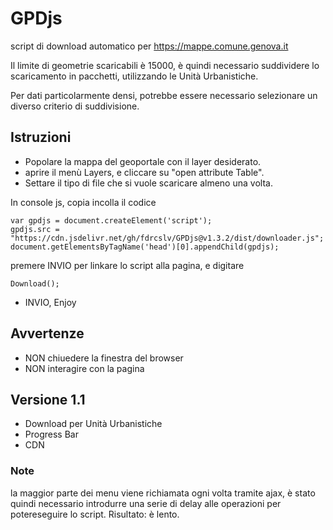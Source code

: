 # GPDjs

script di download automatico per https://mappe.comune.genova.it

Il limite di geometrie scaricabili è 15000, è quindi necessario suddividere lo scaricamento in pacchetti, utilizzando le Unità Urbanistiche.

Per dati particolarmente densi, potrebbe essere necessario selezionare un diverso criterio di suddivisione.

## Istruzioni
* Popolare la mappa del geoportale con il layer desiderato.
* aprire il menù Layers, e cliccare su "open attribute Table".
* Settare il tipo di file che si vuole scaricare almeno una volta.

In console js, copia incolla il codice
```
var gpdjs = document.createElement('script');
gpdjs.src = "https://cdn.jsdelivr.net/gh/fdrcslv/GPDjs@v1.3.2/dist/downloader.js";
document.getElementsByTagName('head')[0].appendChild(gpdjs);
```
premere INVIO per linkare lo script alla pagina, e digitare
``` 
Download();
```
* INVIO, Enjoy

## Avvertenze
* NON chiuedere la finestra del browser
* NON interagire con la pagina


## Versione 1.1
* Download per Unità Urbanistiche
* Progress Bar
* CDN

### Note
la maggior parte dei menu viene richiamata ogni volta tramite ajax, è stato quindi necessario introdurre una serie di delay alle operazioni per potereseguire lo script. Risultato: è lento.
